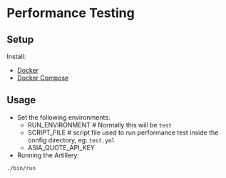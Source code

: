 Performance Testing
=======================================


## Setup
Install:
* [Docker](https://docs.docker.com/install/)
* [Docker Compose](https://docs.docker.com/compose/install/)


## Usage

* Set the following environments:
  * RUN_ENVIRONMENT # Normally this will be `test`
  * SCRIPT_FILE # script file used to run performance test inside the config directory, eg: `test.yml`
  * ASIA_QUOTE_API_KEY
* Running the Artillery:
```
./bin/run
```
